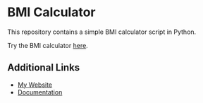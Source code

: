 # BMI Calculator

This repository contains a simple BMI calculator script in Python.

Try the BMI calculator [here](pricesmalaysia.com).

## Additional Links

- [My Website](https://www.your-website.com)
- [Documentation](link-to-documentation)

